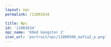 ```yaml
---
layout: npc
permalink: /11001634

title: Npc
id: '11001634'
npc_name: 'KOed Gangster 2'
icon_url: 'portrait/npc/11000506_mafia2_p.png'
---
```

